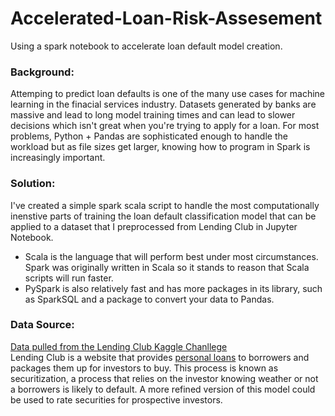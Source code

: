 # Accelerated-Loan-Risk-Assesement
Using a spark notebook to accelerate loan default model creation.

### Background:
Attemping to predict loan defaults is one of the many use cases for machine learning in the finacial services industry.
Datasets generated by banks are massive and lead to long model training times and can lead to slower decisions which isn't great when you're trying to apply for a loan.  For most problems, Python + Pandas are sophisticated enough to handle the workload but as file sizes get larger, knowing how to program in Spark is increasingly important. 

### Solution:
I've created a simple spark scala script to handle the most computationally inenstive parts of training the loan default classification model that can be applied to a dataset that I preprocessed from Lending Club in Jupyter Notebook.
<br>
- Scala is the language that will perform best under most circumstances.  Spark was originally written in Scala so it stands to reason that Scala scripts will run faster.
- PySpark is also relatively fast and has more packages in its library, such as SparkSQL and a package to convert your data to Pandas.

### Data Source:
[Data pulled from the Lending Club Kaggle Chanllege](https://www.kaggle.com/wendykan/lending-club-loan-data)
<br>
Lending Club is a website that provides [personal loans](https://www.lendingclub.com/investing/investor-education/what-is-a-lendingclub-note) to borrowers and packages them up for investors to buy. This process is known as securitization, a process that relies on the investor knowing weather or not a borrowers is likely to default.  A more refined version of this model could be used to rate securities for prospective investors.

